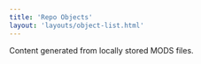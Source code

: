 ```yaml
---
title: 'Repo Objects'
layout: 'layouts/object-list.html'
---
```


Content generated from locally stored MODS files.
